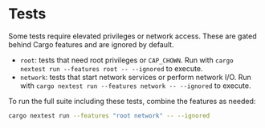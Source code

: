 # Tests

Some tests require elevated privileges or network access. These are gated behind
Cargo features and are ignored by default.

- `root`: tests that need root privileges or `CAP_CHOWN`. Run with
  `cargo nextest run --features root -- --ignored` to execute.
- `network`: tests that start network services or perform network I/O. Run with
  `cargo nextest run --features network -- --ignored` to execute.

To run the full suite including these tests, combine the features as needed:

```bash
cargo nextest run --features "root network" -- --ignored
```
